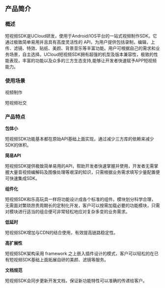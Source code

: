 

## 产品简介

### 概述

短视频SDK是UCloud研发，使用于Android/IOS平台的一站式视频制作SDK。它通过极致简单易用并且具有高度灵活性的
API，为用户提供包括录制，编辑，上传、滤镜、特效、贴纸、美颜、背景音乐等丰富功能。用户可根据自己的需求和业务场景，自主选择。UCloud短视频SDK拥有超强的机型及版本兼容性，极致的性能表现，丰富的功能以及众多的三方生态支持,能够让开发者快速赋予APP短视频能力。

### 使用场景

视频制作

短视频社交

### 产品特点

**包体小**

短视频SDK功能基本都在原始API基础上面实现，通过减少三方库的依赖来减少SDK的体积。

**简易API**

短视频SDK提供极致简单易用的API，帮助开发者快速掌握并使用，开发者无需掌握大量音视频编解码及图像处理等艰深的知识，只需根据业务需求填写少量配置便可快速集成SDK。

**组件化**

短视频SDK和乐高玩具一样将功能设计成各个标准的组件。模块划分科学合理，无需面对繁琐昂贵周期长的定制化开发，客户可以按需加载必要的功能模块，只需对模块进行适当的组合便可非常轻松地应对复杂多变的业务需求。

**低延时**

短视频SDK增加与CDN的结合使用，有效提高链路稳定性。

**高扩展性**

短视频SDK架构采用 framework 之上嵌入插件设计的模式，客户可以轻松的在已有短视频SDK基础上面拓展自研的美颜、滤镜等服务。

**文档规范**

短视频SDK会同步更新开发文档，保证新功能特性可以准确的传递给客户。

